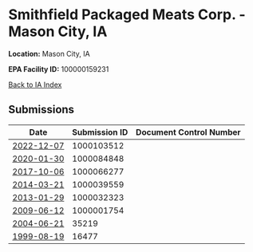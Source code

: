 # Smithfield Packaged Meats Corp. - Mason City, IA

**Location:** Mason City, IA

**EPA Facility ID:** 100000159231

[Back to IA Index](../../index.md)

## Submissions

| Date | Submission ID | Document Control Number |
|------|--------------|-------------------------|
| [2022-12-07](submissions/1000103512.md) | 1000103512 |  |
| [2020-01-30](submissions/1000084848.md) | 1000084848 |  |
| [2017-10-06](submissions/1000066277.md) | 1000066277 |  |
| [2014-03-21](submissions/1000039559.md) | 1000039559 |  |
| [2013-01-29](submissions/1000032323.md) | 1000032323 |  |
| [2009-06-12](submissions/1000001754.md) | 1000001754 |  |
| [2004-06-21](submissions/35219.md) | 35219 |  |
| [1999-08-19](submissions/16477.md) | 16477 |  |
